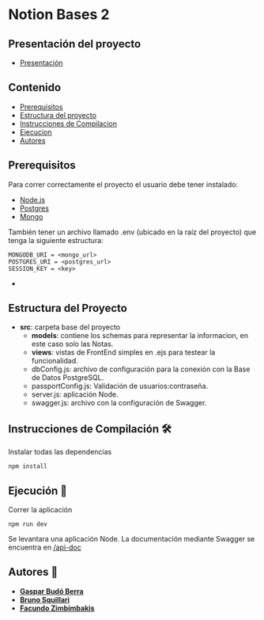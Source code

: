 # Notion Bases 2
## Presentación del proyecto
- [Presentación](https://docs.google.com/presentation/d/1AcuIUAWqb3fxZ07We2LuR74BhGhWHHuQSOn45OJK-v4/edit#slide=id.p)
## Contenido
- [Prerequisitos](#prerequisitos)
- [Estructura del proyecto](#estructura-del-proyecto)
- [Instrucciones de Compilacion](#instrucciones-de-compilación-%EF%B8%8F)
- [Ejecucion](#ejecución-)
- [Autores](#autores-)

## Prerequisitos

Para correr correctamente el proyecto el usuario debe tener instalado: 
 - [Node.js](https://nodejs.org/en/download/)
 - [Postgres](https://www.postgresql.org/)
 - [Mongo](https://www.mongodb.com/es)
 
También tener un archivo llamado .env (ubicado en la raíz del proyecto) que tenga la siguiente estructura:
```
MONGODB_URI = <mongo_url>
POSTGRES_URI = <postgres_url>
SESSION_KEY = <key>
```
-

## Estructura del Proyecto
- **src**: carpeta base del proyecto
  - **models**: contiene los schemas para representar la informacion, en este caso solo las Notas.
  - **views**: vistas de FrontEnd simples en .ejs para testear la funcionalidad.
  - dbConfig.js: archivo de configuración para la conexión con la Base de Datos PostgreSQL.
  - passportConfig.js: Validación de usuarios:contraseña.
  - server.js: aplicación Node.
  - swagger.js: archivo con la configuración de Swagger.

## Instrucciones de Compilación 🛠️
Instalar todas las dependencias
```
npm install
```

## Ejecución 🚀

Correr la aplicación
```
npm run dev
```

Se levantara una aplicación Node.
La documentación mediante Swagger se encuentra en [/api-doc](http://localhost:3000/api-doc/)


## Autores 💭
* [**Gaspar Budó Berra**](https://github.com/gbudoberra)
* [**Bruno Squillari**](https://github.com/bsquillari)
* [**Facundo Zimbimbakis**](https://github.com/fzimbimbakis)

